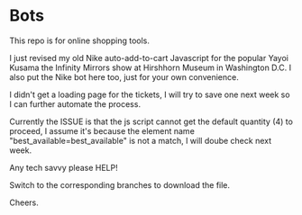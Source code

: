 # Bots

This repo is for online shopping tools.

I just revised my old Nike auto-add-to-cart Javascript for the popular Yayoi Kusama the Infinity Mirrors show at Hirshhorn Museum in Washington D.C. I also put the Nike bot here too, just for your own convenience.

I didn't get a loading page for the tickets, I will try to save one next week so I can further automate the process.

Currently the ISSUE is that the js script cannot get the default quantity (4) to proceed, I assume it's because the element name "best_available=best_available" is not a match, I will doube check next week.

Any tech savvy please HELP! 

Switch to the corresponding branches to download the file.

Cheers.
